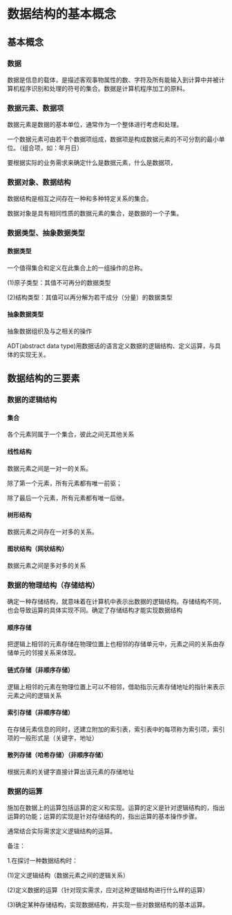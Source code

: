 # 数据结构的基本概念

## 基本概念

### 数据

数据是信息的载体，是描述客观事物属性的数、字符及所有能输入到计算中并被计算机程序识别和处理的符号的集合。数据是计算机程序加工的原料。

### 数据元素、数据项

数据元素是数据的基本单位，通常作为一个整体进行考虑和处理。

一个数据元素可由若干个数据项组成，数据项是构成数据元素的不可分割的最小单位。（组合项，如：年月日）

要根据实际的业务需求来确定什么是数据元素，什么是数据项，

### 数据对象、数据结构

数据结构是相互之间存在一种和多种特定关系的集合。

数据对象是具有相同性质的数据元素的集合，是数据的一个子集。

### 数据类型、抽象数据类型

#### 数据类型

一个值得集合和定义在此集合上的一组操作的总称。

(1)原子类型：其值不可再分的数据类型

(2)结构类型：其值可以再分解为若干成分（分量）的数据类型

#### 抽象数据类型

抽象数据组织及与之相关的操作

ADT(abstract data type)用数据话的语言定义数据的逻辑结构、定义运算，与具体的实现无关。

## 数据结构的三要素

### 数据的逻辑结构

#### 集合

各个元素同属于一个集合，彼此之间无其他关系

#### 线性结构

数据元素之间是一对一的关系。

除了第一个元素，所有元素都有唯一前驱；

除了最后一个元素，所有元素都有唯一后继。

#### 树形结构

数据元素之间存在一对多的关系。

#### 图状结构（网状结构）

数据元素之间是多对多的关系

### 数据的物理结构（存储结构）

确定一种存储结构，就意味着在计算机中表示出数据的逻辑结构。存储结构不同，也会导致运算的具体实现不同。确定了存储结构才能实现数据结构

#### 顺序存储

把逻辑上相邻的元素存储在物理位置上也相邻的存储单元中，元素之间的关系由存储单元的邻接关系来体现。

#### 链式存储（非顺序存储）

逻辑上相邻的元素在物理位置上可以不相邻，借助指示元素存储地址的指针来表示元素之间的逻辑关系

#### 索引存储（非顺序存储）

在存储元素信息的同时，还建立附加的索引表，索引表中的每项称为索引项，索引项的一般形式是（关键字，地址）

#### 散列存储（哈希存储）（非顺序存储）

根据元素的关键字直接计算出该元素的存储地址

### 数据的运算

施加在数据上的运算包括运算的定义和实现。运算的定义是针对逻辑结构的，指出运算的功能；运算的实现是针对存储结构的，指出运算的基本操作步骤。

通常结合实际需求定义逻辑结构的运算。













备注：

1.在探讨一种数据结构时：

(1)定义逻辑结构（数据元素之间的逻辑关系）

(2)定义数据的运算（针对现实需求，应对这种逻辑结构进行什么样的运算）

(3)确定某种存储结构，实现数据结构，并实现一些对数据结构的基本运算。